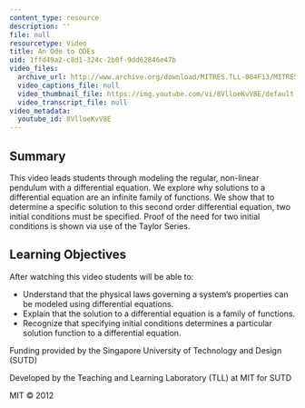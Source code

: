 ```yaml
---
content_type: resource
description: ''
file: null
resourcetype: Video
title: An Ode to ODEs
uid: 1ffd49a2-c8d1-324c-2b0f-9dd62846e47b
video_files:
  archive_url: http://www.archive.org/download/MITRES.TLL-004F13/MITRES_TLL-004F13_an_ode_to_odes_300k.mp4
  video_captions_file: null
  video_thumbnail_file: https://img.youtube.com/vi/8VlloeKvV8E/default.jpg
  video_transcript_file: null
video_metadata:
  youtube_id: 8VlloeKvV8E
---
```


Summary
-------

This video leads students through modeling the regular, non-linear pendulum with a differential equation. We explore why solutions to a differential equation are an infinite family of functions. We show that to determine a specific solution to this second order differential equation, two initial conditions must be specified. Proof of the need for two initial conditions is shown via use of the Taylor Series.

Learning Objectives
-------------------

After watching this video students will be able to:

*   Understand that the physical laws governing a system’s properties can be modeled using differential equations.
*   Explain that the solution to a differential equation is a family of functions.
*   Recognize that specifying initial conditions determines a particular solution function to a differential equation.

Funding provided by the Singapore University of Technology and Design (SUTD)

Developed by the Teaching and Learning Laboratory (TLL) at MIT for SUTD

MIT © 2012